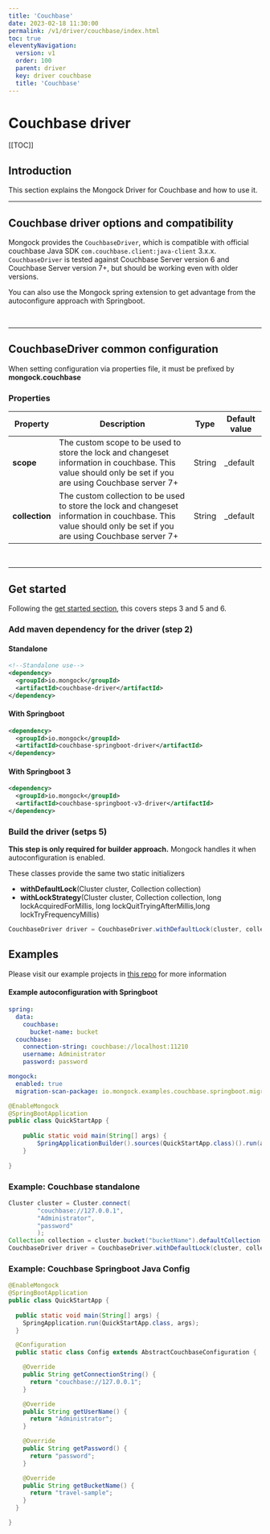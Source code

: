 ```yaml
---
title: 'Couchbase' 
date: 2023-02-18 11:30:00 
permalink: /v1/driver/couchbase/index.html
toc: true
eleventyNavigation:
  version: v1
  order: 100 
  parent: driver
  key: driver couchbase 
  title: 'Couchbase'
---
```

<h1 class="title">Couchbase driver</h1>

[[TOC]]

## Introduction
This section explains the Mongock Driver for Couchbase and how to use it.
<br />

-------------------------------------------

## Couchbase driver options and compatibility

Mongock provides the `CouchbaseDriver`, which is compatible with official couchbase Java SDK `com.couchbase.client:java-client` 3.x.x.
`CouchbaseDriver` is tested against Couchbase Server version 6 and Couchbase Server version 7+, but should be working even with older versions.

You can also use the Mongock spring extension to get advantage from the autoconfigure approach with Springboot.

<br />

-------------------------------------------

## CouchbaseDriver common configuration

<p class="tipAlt">When setting configuration via properties file, it must be prefixed by <b>mongock.couchbase</b></p>

### Properties


| Property       | Description                                                                                                                                                   | Type   | Default value |
|----------------|---------------------------------------------------------------------------------------------------------------------------------------------------------------|--------|---------------|
| **scope**      | The custom scope to be used to store the lock and changeset information in couchbase. This value should only be set if you are using Couchbase server 7+      | String | _default      |  
| **collection** | The custom collection to be used to store the lock and changeset information in couchbase. This value should only be set if you are using Couchbase server 7+ | String | _default      |

<br />

------------------------------------------- 


## Get started 
Following the [get started section](/v1/get-started#steps-to-run-mongock), this covers steps 3 and 5 and 6.

### Add maven dependency for the driver (step 2)

#### Standalone 
```xml
<!--Standalone use-->
<dependency>
  <groupId>io.mongock</groupId>
  <artifactId>couchbase-driver</artifactId>
</dependency>

```

#### With Springboot 
```xml
<dependency>
  <groupId>io.mongock</groupId>
  <artifactId>couchbase-springboot-driver</artifactId>
</dependency>
```

#### With Springboot 3
```xml
<dependency>
  <groupId>io.mongock</groupId>
  <artifactId>couchbase-springboot-v3-driver</artifactId>
</dependency>
```

### Build the driver (setps 5)

<p class="successAlt"><b>This step is only required for builder approach.</b> Mongock handles it when autoconfiguration is enabled.</p>
These classes provide the same two static initializers

- **withDefaultLock**(Cluster cluster, Collection collection)
- **withLockStrategy**(Cluster cluster, Collection collection, long lockAcquiredForMillis, long lockQuitTryingAfterMillis,long lockTryFrequencyMillis)

```java
CouchbaseDriver driver = CouchbaseDriver.withDefaultLock(cluster, collection);
```

## Examples 
<p class="successAlt">Please visit our example projects in <a href="https://github.com/mongock/mongock-examples/tree/master/couchbase">this repo</a> for more information</p>



#### Example autoconfiguration with Springboot

```yaml
spring:
  data:
    couchbase:
      bucket-name: bucket
  couchbase:
    connection-string: couchbase://localhost:11210
    username: Administrator
    password: password

mongock:
  enabled: true
  migration-scan-package: io.mongock.examples.couchbase.springboot.migration
```

```java
@EnableMongock
@SpringBootApplication
public class QuickStartApp {
    
    public static void main(String[] args) {
        SpringApplicationBuilder().sources(QuickStartApp.class)().run(args);
    }
    
}
```

### Example: Couchbase standalone
```java
Cluster cluster = Cluster.connect(
        "couchbase://127.0.0.1",
        "Administrator",
        "password"
        );
Collection collection = cluster.bucket("bucketName").defaultCollection();
CouchbaseDriver driver = CouchbaseDriver.withDefaultLock(cluster, collection);
```

### Example: Couchbase Springboot Java Config
```java
@EnableMongock
@SpringBootApplication
public class QuickStartApp {
    
  public static void main(String[] args) {
    SpringApplication.run(QuickStartApp.class, args);
  }

  @Configuration
  public static class Config extends AbstractCouchbaseConfiguration {

    @Override
    public String getConnectionString() {
      return "couchbase://127.0.0.1";
    }

    @Override
    public String getUserName() {
      return "Administrator";
    }

    @Override
    public String getPassword() {
      return "password";
    }

    @Override
    public String getBucketName() {
      return "travel-sample";
    }
  }

}
```
